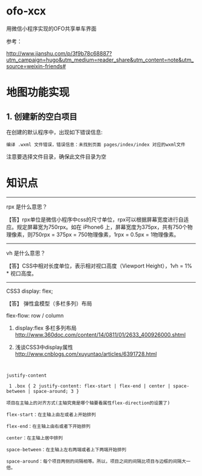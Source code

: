 # ofo-xcx
用微信小程序实现的OFO共享单车界面


参考：


http://www.jianshu.com/p/3f9b78c68887?utm_campaign=hugo&utm_medium=reader_share&utm_content=note&utm_source=weixin-friends#


# 地图功能实现 #

## 1. 创建新的空白项目 ##

在创建的默认程序中，出现如下错误信息:
```
编译 .wxml 文件错误，错误信息：未找到页面 pages/index/index 对应的wxml文件

```

注意要选择文件目录，确保此文件目录为空







# 知识点 #


---------
rpx 是什么意思？

【答】rpx单位是微信小程序中css的尺寸单位，rpx可以根据屏幕宽度进行自适应。规定屏幕宽为750rpx。如在 iPhone6 上，屏幕宽度为375px，共有750个物理像素，则750rpx = 375px = 750物理像素，1rpx = 0.5px = 1物理像素。

---------
vh 是什么意思？

【答】CSS中相对长度单位，表示相对视口高度（Viewport Height），1vh = 1% * 视口高度。


---------
CSS3 display: flex;

【答】 弹性盒模型（多栏多列）布局

flex-flow:   row  / column


1. display:flex 多栏多列布局
http://www.360doc.com/content/14/0811/01/2633_400926000.shtml


2. 浅谈CSS3中display属性
http://www.cnblogs.com/xuyuntao/articles/6391728.html

```
 

justify-content

 1 .box { 2 justify-content: flex-start | flex-end | center | space-between | space-around; 3 } 

项目在主轴上的对齐方式(主轴究竟是哪个轴要看属性flex-direction的设置了)

flex-start：在主轴上由左或者上开始排列

flex-end：在主轴上由右或者下开始排列

center：在主轴上居中排列

space-between：在主轴上左右两端或者上下两端开始排列

space-around：每个项目两侧的间隔相等。所以，项目之间的间隔比项目与边框的间隔大一倍。

```
